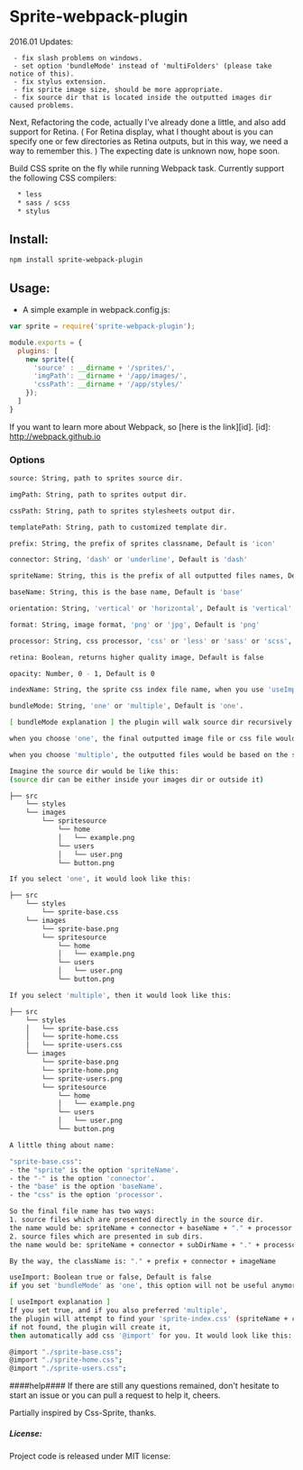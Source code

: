 # Sprite-webpack-plugin

2016.01 Updates:
```
 - fix slash problems on windows.
 - set option 'bundleMode' instead of 'multiFolders' (please take notice of this).
 - fix stylus extension.
 - fix sprite image size, should be more appropriate.
 - fix source dir that is located inside the outputted images dir caused problems.
```

Next, Refactoring the code, actually I've already done a little, and also add support for Retina.
( For Retina display, what I thought about is you can specify one or few directories as Retina outputs, but in this way, we need a way to remember this. )
The expecting date is unknown now, hope soon.

Build CSS sprite on the fly while running Webpack task.
Currently support the following CSS compilers:
```bash
  * less
  * sass / scss
  * stylus
```

## Install:

```bash
npm install sprite-webpack-plugin
```

## Usage:

- A simple example in webpack.config.js:

```javascript
var sprite = require('sprite-webpack-plugin');

module.exports = {
  plugins: [
    new sprite({
      'source' : __dirname + '/sprites/',
      'imgPath': __dirname + '/app/images/',
      'cssPath': __dirname + '/app/styles/'
    });
  ]
}
```

If you want to learn more about Webpack, so [here is the link][id].
[id]: http://webpack.github.io

### Options ###
```bash
source: String, path to sprites source dir.

imgPath: String, path to sprites output dir.

cssPath: String, path to sprites stylesheets output dir.

templatePath: String, path to customized template dir.

prefix: String, the prefix of sprites classname, Default is 'icon'

connector: String, 'dash' or 'underline', Default is 'dash'

spriteName: String, this is the prefix of all outputted files names, Default is 'sprite'

baseName: String, this is the base name, Default is 'base'

orientation: String, 'vertical' or 'horizontal', Default is 'vertical'

format: String, image format, 'png' or 'jpg', Default is 'png'

processor: String, css processor, 'css' or 'less' or 'sass' or 'scss', Default is 'css'

retina: Boolean, returns higher quality image, Default is false

opacity: Number, 0 - 1, Default is 0

indexName: String, the sprite css index file name, when you use 'useImport' option

bundleMode: String, 'one' or 'multiple', Default is 'one'.

[ bundleMode explanation ] the plugin will walk source dir recursively.

when you choose 'one', the final outputted image file or css file would be bundled as single one file.

when you choose 'multiple', the outputted files would be based on the structure of the source dir.

Imagine the source dir would be like this:
(source dir can be either inside your images dir or outside it)

├── src
    └── styles
    └── images
        └── spritesource
            └── home
            │   └── example.png
            └── users
            │   └── user.png
            └── button.png

If you select 'one', it would look like this:

├── src
    └── styles
        └── sprite-base.css
    └── images
        └── sprite-base.png
        └── spritesource
            └── home
            │   └── example.png
            └── users
            │   └── user.png
            └── button.png

If you select 'multiple', then it would look like this:

├── src
    └── styles
    │   └── sprite-base.css
    │   └── sprite-home.css
    │   └── sprite-users.css
    └── images
        └── sprite-base.png
        └── sprite-home.png
        └── sprite-users.png
        └── spritesource
            └── home
            │   └── example.png
            └── users
            │   └── user.png
            └── button.png

A little thing about name:

"sprite-base.css":
- the "sprite" is the option 'spriteName'.
- the "-" is the option 'connector'.
- the "base" is the option 'baseName'.
- the "css" is the option 'processor'.

So the final file name has two ways:
1. source files which are presented directly in the source dir.
the name would be: spriteName + connector + baseName + "." + processor
2. source files which are presented in sub dirs.
the name would be: spriteName + connector + subDirName + "." + processor

By the way, the className is: "." + prefix + connector + imageName

useImport: Boolean true or false, Default is false
if you set 'bundleMode' as 'one', this option will not be useful anymore.

[ useImport explanation ]
If you set true, and if you also preferred 'multiple',
the plugin will attempt to find your 'sprite-index.css' (spriteName + connector + indexName + "." + proccesor),
if not found, the plugin will create it,
then automatically add css '@import' for you. It would look like this:

@import "./sprite-base.css";
@import "./sprite-home.css";
@import "./sprite-users.css";

```


####help####
If there are still any questions remained, don't hesitate to start an issue or you can pull a request to help it, cheers.

Partially inspired by Css-Sprite, thanks.

##### License:
Project code is released under MIT license:

